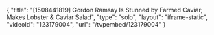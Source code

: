 {
    "title": "[1508441819] Gordon Ramsay Is Stunned by Farmed Caviar; Makes Lobster & Caviar Salad",
    "type": "solo",
    "layout": "iframe-static",
    "videoId": "123179004",
    "url": "\/tvpembed\/123179004"
}